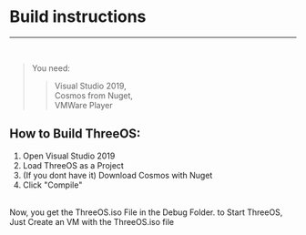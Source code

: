 # Build instructions
<hr /> <br />

> You need:
>> Visual Studio 2019, <br />Cosmos from Nuget, <br />VMWare Player

## How to Build ThreeOS:
<ol>
    <li>Open Visual Studio 2019</li>
    <li>Load ThreeOS as a Project</li>
    <li>(If you dont have it) Download Cosmos with Nuget</li>
    <li>Click "Compile"</li>
</ol>
<br />
Now, you get the ThreeOS.iso File in the Debug Folder. to Start ThreeOS, Just Create an VM with the ThreeOS.iso file
